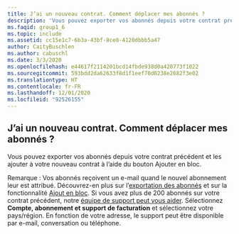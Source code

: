 ```yaml
---
title: J’ai un nouveau contrat. Comment déplacer mes abonnés ?
description: 'Vous pouvez exporter vos abonnés depuis votre contrat précédent et les ajouter à votre nouveau contrat à l’aide du bouton Ajouter en bloc. Remarque : Vos...'
ms.faqid: group1_6
ms.topic: include
ms.assetid: cc15e1c7-6b3a-43bf-8ce0-4120dbbb5a47
author: CaityBuschlen
ms.author: cabuschl
ms.date: 3/3/2020
ms.openlocfilehash: e44617f2114201bcd14fbde938d0a420773f1022
ms.sourcegitcommit: 593bdd2da62633f8d1f1eef70d0238e2682f3e02
ms.translationtype: HT
ms.contentlocale: fr-FR
ms.lasthandoff: 12/01/2020
ms.locfileid: "92526155"
---
```

## <a name="i-have-a-new-agreement--how-do-i-move-my-subscribers"></a>J’ai un nouveau contrat.  Comment déplacer mes abonnés ?

Vous pouvez exporter vos abonnés depuis votre contrat précédent et les ajouter à votre nouveau contrat à l’aide du bouton Ajouter en bloc.

Remarque : Vos abonnés reçoivent un e-mail quand le nouvel abonnement leur est attribué. Découvrez-en plus sur l’[exportation des abonnés](https://docs.microsoft.com/visualstudio/subscriptions/exporting-subscriptions) et sur la fonctionnalité [Ajout en bloc](https://docs.microsoft.com/visualstudio/subscriptions/assign-license#bulk-assignments). Si vous avez plus de 200 abonnés sur votre contrat précédent, notre [équipe de support peut vous aider](https://visualstudio.microsoft.com/subscriptions/support/#talktous). Sélectionnez **Compte, abonnement et support de facturation** et sélectionnez votre pays/région. En fonction de votre adresse, le support peut être disponible par e-mail, conversation ou téléphone.
